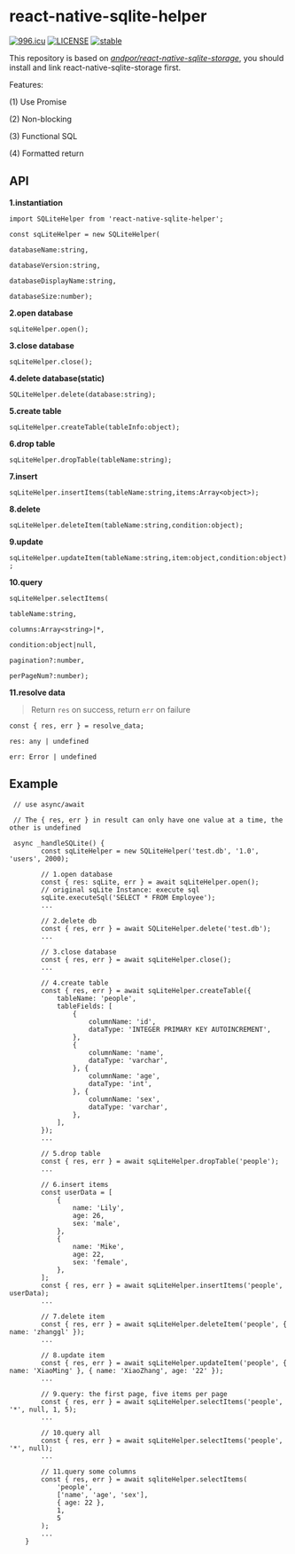 # react-native-sqlite-helper

[![996.icu](https://img.shields.io/badge/link-996.icu-red.svg)](https://996.icu) [![LICENSE](https://img.shields.io/badge/license-Anti%20996-blue.svg)](https://github.com/996icu/996.ICU/blob/master/LICENSE) [![stable](http://badges.github.io/stability-badges/dist/stable.svg)](http://github.com/badges/stability-badges)

This repository is based on *[andpor/react-native-sqlite-storage](https://github.com/andpor/react-native-sqlite-storage)*, you should install and link react-native-sqlite-storage first.

Features:

(1) Use Promise

(2) Non-blocking

(3) Functional SQL

(4) Formatted return


## API

**1.instantiation**

`import SQLiteHelper from 'react-native-sqlite-helper';`

`const sqLiteHelper = new SQLiteHelper(`

`databaseName:string,`

`databaseVersion:string,`

`databaseDisplayName:string,`

`databaseSize:number);`

**2.open database**

`sqLiteHelper.open();`

**3.close database**

`sqLiteHelper.close();`

**4.delete database(static)**

`SQLiteHelper.delete(database:string);`

**5.create table**

`sqLiteHelper.createTable(tableInfo:object);`

**6.drop table**

`sqLiteHelper.dropTable(tableName:string);`

**7.insert**

`sqLiteHelper.insertItems(tableName:string,items:Array<object>);`

**8.delete**

`sqLiteHelper.deleteItem(tableName:string,condition:object);`

**9.update**

`sqLiteHelper.updateItem(tableName:string,item:object,condition:object);`

**10.query**

`sqLiteHelper.selectItems(`

`tableName:string,`

`columns:Array<string>|*,`

`condition:object|null,`

`pagination?:number,`

`perPageNum?:number);`

**11.resolve data**

> Return `res` on success, return `err` on failure

`const { res, err } = resolve_data;`

`res: any | undefined`

`err: Error | undefined`

## Example

```
 // use async/await

 // The { res, err } in result can only have one value at a time, the other is undefined

 async _handleSQLite() {
        const sqLiteHelper = new SQLiteHelper('test.db', '1.0', 'users', 2000);

        // 1.open database
        const { res: sqLite, err } = await sqLiteHelper.open();
        // original sqLite Instance: execute sql
        sqLite.executeSql('SELECT * FROM Employee');
        ...

        // 2.delete db
        const { res, err } = await SQLiteHelper.delete('test.db');
        ...

        // 3.close database
        const { res, err } = await sqLiteHelper.close();
        ...

        // 4.create table
        const { res, err } = await sqLiteHelper.createTable({
            tableName: 'people',
            tableFields: [
                {
                    columnName: 'id',
                    dataType: 'INTEGER PRIMARY KEY AUTOINCREMENT',
                },
                {
                    columnName: 'name',
                    dataType: 'varchar',
                }, {
                    columnName: 'age',
                    dataType: 'int',
                }, {
                    columnName: 'sex',
                    dataType: 'varchar',
                },
            ],
        });
        ...

        // 5.drop table
        const { res, err } = await sqLiteHelper.dropTable('people');
        ...

        // 6.insert items
        const userData = [
            {
                name: 'Lily',
                age: 26,
                sex: 'male',
            },
            {
                name: 'Mike',
                age: 22,
                sex: 'female',
            },
        ];
        const { res, err } = await sqLiteHelper.insertItems('people', userData);
        ...

        // 7.delete item
        const { res, err } = await sqLiteHelper.deleteItem('people', { name: 'zhanggl' });
        ...

        // 8.update item
        const { res, err } = await sqLiteHelper.updateItem('people', { name: 'XiaoMing' }, { name: 'XiaoZhang', age: '22' });
        ...

        // 9.query: the first page, five items per page
        const { res, err } = await sqLiteHelper.selectItems('people', '*', null, 1, 5);
        ...

        // 10.query all
        const { res, err } = await sqLiteHelper.selectItems('people', '*', null);
        ...

        // 11.query some columns
        const { res, err } = await sqliteHelper.selectItems(
            'people',
            ['name', 'age', 'sex'],
            { age: 22 },
            1,
            5
        );
        ...
    }
```
